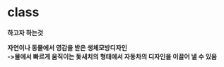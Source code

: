 # class
<b>하고자 하는것<b/>

자연이나 동물에서 영감을 받은 생체모방디자인<br/>
->물에서 빠르게 움직이는 돛새치의 형태에서 자동차의 디자인을 이끌어 낼 수 있음
